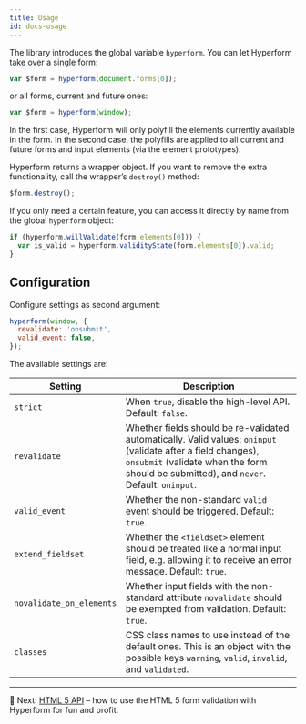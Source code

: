 ```yaml
---
title: Usage
id: docs-usage
---
```


The library introduces the global variable `hyperform`. You can let Hyperform
take over a single form:

```js
var $form = hyperform(document.forms[0]);
```

or all forms, current and future ones:

```js
var $form = hyperform(window);
```

In the first case, Hyperform will only polyfill the elements currently
available in the form. In the second case, the polyfills are applied to all
current and future forms and input elements (via the element prototypes).

Hyperform returns a wrapper object. If you want to remove the extra
functionality, call the wrapper’s `destroy()` method:

```js
$form.destroy();
```

If you only need a certain feature, you can access it directly by name from
the global `hyperform` object:

```js
if (hyperform.willValidate(form.elements[0])) {
  var is_valid = hyperform.validityState(form.elements[0]).valid;
}
```

## Configuration

Configure settings as second argument:

```js
hyperform(window, {
  revalidate: 'onsubmit',
  valid_event: false,
});
```

The available settings are:

| Setting                  | Description                                      |
| ------------------------ | ------------------------------------------------ |
| `strict`                 | When `true`, disable the high-level API. Default: `false`. |
| `revalidate`             | Whether fields should be re-validated automatically. Valid values: `oninput` (validate after a field changes), `onsubmit` (validate when the form should be submitted), and `never`. Default: `oninput`. |
| `valid_event`            | Whether the non-standard `valid` event should be triggered. Default: `true`. |
| `extend_fieldset`        | Whether the `<fieldset>` element should be treated like a normal input field, e.g. allowing it to receive an error message. Default: `true`. |
| `novalidate_on_elements` | Whether input fields with the non-standard attribute `novalidate` should be exempted from validation. Default: `true`. |
| `classes`                | CSS class names to use instead of the default ones. This is an object with the possible keys `warning`, `valid`, `invalid`, and `validated`. |

----

:gem: Next: [HTML 5 API](low_level_api.html) – how to use the HTML 5 form
validation with Hyperform for fun and profit.
